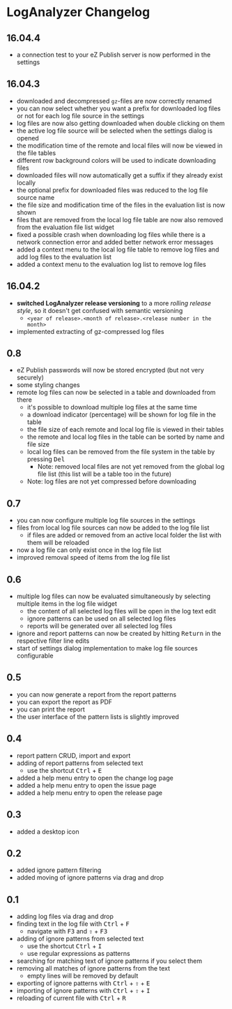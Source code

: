 # LogAnalyzer Changelog

## 16.04.4
- a connection test to your eZ Publish server is now performed in the settings

## 16.04.3
- downloaded and decompressed `gz`-files are now correctly renamed
- you can now select whether you want a prefix for downloaded log files or 
  not for each log file source in the settings
- log files are now also getting downloaded when double clicking on them
- the active log file source will be selected when the settings dialog is opened
- the modification time of the remote and local files will now be viewed
  in the file tables
- different row background colors will be used to indicate downloading files
- downloaded files will now automatically get a suffix if they already exist 
  locally
- the optional prefix for downloaded files was reduced to the log file source
  name
- the file size and modification time of the files in the evaluation list is 
  now shown
- files that are removed from the local log file table are now also removed 
  from the evaluation file list widget
- fixed a possible crash when downloading log files while there is a network 
  connection error and added better network error messages
- added a context menu to the local log file table to remove log files and 
  add log files to the evaluation list 
- added a context menu to the evaluation log list to remove log files 

## 16.04.2
- **switched LogAnalyzer release versioning** to a more *rolling release 
  style*, so it doesn't get confused with semantic versioning
    - `<year of release>.<month of release>.<release number in the month>` 
- implemented extracting of gz-compressed log files 

## 0.8
- eZ Publish passwords will now be stored encrypted (but not very securely)
- some styling changes
- remote log files can now be selected in a table and downloaded from there
    - it's possible to download multiple log files at the same time
    - a download indicator (percentage) will be shown for log file in the table
    - the file size of each remote and local log file is viewed in their tables
    - the remote and local log files in the table can be sorted by name and 
      file size
    - local log files can be removed from the file system in the table by 
      pressing <kbd>Del</kbd>
        - Note: removed local files are not yet removed from the global log 
          file list (this list will be a table too in the future) 
    - Note: log files are not yet compressed before downloading

## 0.7
- you can now configure multiple log file sources in the settings
- files from local log file sources can now be added to the log file list
    - if files are added or removed from an active local folder the list with
      them will be reloaded
- now a log file can only exist once in the log file list
- improved removal speed of items from the log file list

## 0.6
- multiple log files can now be evaluated simultaneously by selecting multiple 
  items in the log file widget
    - the content of all selected log files will be open in the log text edit
    - ignore patterns can be used on all selected log files
    - reports will be generated over all selected log files
- ignore and report patterns can now be created by hitting <kbd>Return</kbd> 
  in the respective filter line edits
- start of settings dialog implementation to make log file sources configurable

## 0.5
- you can now generate a report from the report patterns
- you can export the report as PDF
- you can print the report
- the user interface of the pattern lists is slightly improved 

## 0.4
- report pattern CRUD, import and export
- adding of report patterns from selected text
    - use the shortcut <kbd>Ctrl</kbd> + <kbd>E</kbd>
- added a help menu entry to open the change log page
- added a help menu entry to open the issue page
- added a help menu entry to open the release page

## 0.3
- added a desktop icon

## 0.2
- added ignore pattern filtering
- added moving of ignore patterns via drag and drop

## 0.1
- adding log files via drag and drop
- finding text in the log file with <kbd>Ctrl</kbd> + <kbd>F</kbd>
    - navigate with <kbd>F3</kbd> and <kbd>⇧</kbd> + <kbd>F3</kbd>
- adding of ignore patterns from selected text
    - use the shortcut <kbd>Ctrl</kbd> + <kbd>I</kbd>
    - use regular expressions as patterns
- searching for matching text of ignore patterns if you select them
- removing all matches of ignore patterns from the text
    - empty lines will be removed by default
- exporting of ignore patterns with <kbd>Ctrl</kbd> + <kbd>⇧</kbd> + 
  <kbd>E</kbd>
- importing of ignore patterns with <kbd>Ctrl</kbd> + <kbd>⇧</kbd> + 
  <kbd>I</kbd>
- reloading of current file with <kbd>Ctrl</kbd> + <kbd>R</kbd>
